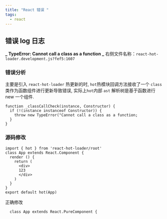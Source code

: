 ```yaml
---
title: "React 错误 "
tags:
  - react
---
```


## 错误 log 日志

**_ TypeError: Cannot call a class as a function _**
右侧文件名称：`react-hot-loader.development.js?fef5:1607 `

### 错误分析

主要是引入 `react-hot-loader` 热更新的时, `hot`热模块回调方法接收了一个 `class` 类作为函数组件进行更新导致错误, 实际上`hot`内部 `ast` 解析树是基于函数进行 new 一个组件.

```
function _classCallCheck(instance, Constructor) {
  if (!(instance instanceof Constructor)) {
    throw new TypeError("Cannot call a class as a function;
  }
}
```

### 源码修改

```txs
import { hot } from 'react-hot-loader/root'
class App extends React.Component {
  render () {
    return (
      <div>
      123
      </div>
    )
  }
}
export default hot(App)
```

正确修改

```bash
  class App extends React.PureComponent {
```
